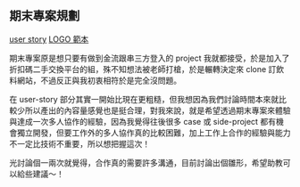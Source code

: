 ## 期末專案規劃
[user story](https://hackmd.io/Xes0C8ORRNmmxTxYkLW-rw?both)
[LOGO 範本](https://www.fiverr.com/logo-maker/choose-variation/projects/5e9418dc4d177c00099ad0cd?variation_id=600a73756464d500110667d0&brand_name=Beverage&slogan=Beverage%20a%20day%20keeps%20the%20bad%20mood%20away&source=buyer_saved_logos)

期末專案原是想只要有做到金流跟串三方登入的 project 我就都接受，於是加入了折扣碼二手交換平台的組，殊不知想法被老師打槍，於是輾轉決定來 clone 訂飲料網站，不過反正與我初衷相符於是完全沒問題。

在 user-story 部分其實一開始比現在更粗糙，但我想因為我們討論時間本來就比較少所以產出的內容量感覺也是挺合理，對我來說，就是希望透過期末專案來體驗與達成一次多人協作的經驗，因為我覺得往後很多 case 或 side-project 都有機會獨立開發，但要工作外的多人協作真的比較困難，加上工作上合作的經驗與能力不一定比技術不重要，所以想把握這次！

光討論個一兩次就覺得，合作真的需要許多溝通，目前討論出個雛形，希望助教可以給些建議～！